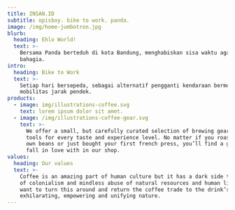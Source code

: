 ```yaml
---
title: INSAN.ID
subtitle: opisboy. bike to work. panda.
image: /img/home-jumbotron.jpg
blurb:
  heading: Ehlo World!
  text: >-
    Bersama Panda berteduh di kota Bandung, menghabiskan sisa waktu agar selalu
    bahagia.
intro:
  heading: Bike to Work
  text: >-
    Setiap hari bersepeda, sebagai alternatif pengganti kendaraan bermotor untuk
    mobilitas jarak pendek.
products:
  - image: img/illustrations-coffee.svg
    text: lorem ipsum dolor sit amet.
  - image: /img/illustrations-coffee-gear.svg
    text: >-
      We offer a small, but carefully curated selection of brewing gear and
      tools for every taste and experience level. No matter if you roast your
      own beans or just bought your first french press, you’ll find a gadget to
      fall in love with in our shop.
values:
  heading: Our values
  text: >-
    Coffee is an amazing part of human culture but it has a dark side too – one
    of colonialism and mindless abuse of natural resources and human lives. We
    want to turn this around and return the coffee trade to the drink’s
    exhilarating, empowering and unifying nature.
---
```


